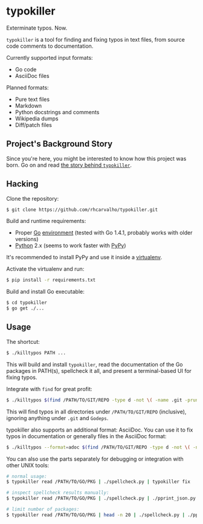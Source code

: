 typokiller
==========

Exterminate typos. Now.

`typokiller` is a tool for finding and fixing typos in text files, from source
code comments to documentation.

Currently supported input formats:
- Go code
- AsciiDoc files

Planned formats:
- Pure text files
- Markdown
- Python docstrings and comments
- Wikipedia dumps
- Diff/patch files


## Project's Background Story

Since you're here, you might be interested to know how this project was born. Go
on and read [the story behind `typokiller`](STORY.md).


Hacking
-------

Clone the repository:

```bash
$ git clone https://github.com/rhcarvalho/typokiller.git
```

Build and runtime requirements:

* Proper [Go](http://golang.org/doc/install) [environment](http://golang.org/doc/code.html#GOPATH) (tested with Go 1.4.1, probably works with older versions)
* [Python](http://python.org/) 2.x (seems to work faster with [PyPy](http://pypy.org))

It's recommended to install PyPy and use it inside a [virtualenv](https://virtualenv.pypa.io/en/latest/).

Activate the virtualenv and run:

```bash
$ pip install -r requirements.txt
```

Build and install Go executable:

```bash
$ cd typokiller
$ go get ./...
```


Usage
-----

The shortcut:

```bash
$ ./killtypos PATH ...
```

This will build and install `typokiller`, read the documentation of the Go packages in PATH(s), spellcheck it all, and present a terminal-based UI for fixing typos.

Integrate with `find` for great profit:

```bash
$ ./killtypos $(find /PATH/TO/GIT/REPO -type d -not \( -name .git -prune -o -name Godeps -prune \))
```

This will find typos in all directories under `/PATH/TO/GIT/REPO` (inclusive), ignoring anything under `.git` and `Godeps`.

typokiller also supports an additional format: AsciiDoc. You can use it to fix
typos in documentation or generally files in the AsciiDoc format:

```bash
$ ./killtypos --format=adoc $(find /PATH/TO/GIT/REPO -type d -not \( -name .git -prune \))
```

You can also use the parts separately for debugging or integration with other UNIX tools:

```bash
# normal usage:
$ typokiller read /PATH/TO/GO/PKG | ./spellcheck.py | typokiller fix

# inspect spellcheck results manually:
$ typokiller read /PATH/TO/GO/PKG | ./spellcheck.py | ./pprint_json.py | less

# limit number of packages:
$ typokiller read /PATH/TO/GO/PKG | head -n 20 | ./spellcheck.py | ./pprint_json.py | less
```
